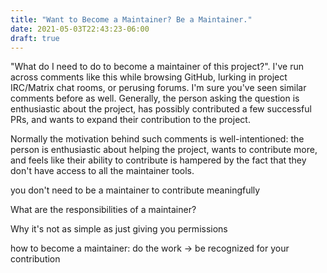 ```yaml
---
title: "Want to Become a Maintainer? Be a Maintainer."
date: 2021-05-03T22:43:23-06:00
draft: true
---
```


"What do I need to do to become a maintainer of this project?". I've run across
comments like this while browsing GitHub, lurking in project IRC/Matrix chat
rooms, or perusing forums. I'm sure you've seen similar comments before as well.
Generally, the person asking the question is enthusiastic about the project, has
possibly contributed a few successful PRs, and wants to expand their
contribution to the project.

Normally the motivation behind such comments is well-intentioned: the person is
enthusiastic about helping the project, wants to contribute more, and feels like
their ability to contribute is hampered by the fact that they don't have access
to all the maintainer tools.

you don't need to be a maintainer to contribute meaningfully

What are the responsibilities of a maintainer?

Why it's not as simple as just giving you permissions

how to become a maintainer: do the work -> be recognized for your contribution
